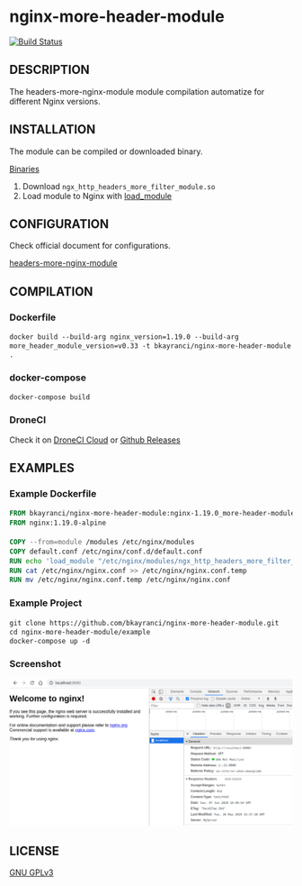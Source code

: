 # nginx-more-header-module
[![Build Status](https://cloud.drone.io/api/badges/bkayranci/nginx-more-header-module/status.svg)](https://cloud.drone.io/bkayranci/nginx-more-header-module)

## DESCRIPTION
The headers-more-nginx-module module compilation automatize for different Nginx versions.


## INSTALLATION
The module can be compiled or downloaded binary.

[Binaries](https://github.com/bkayranci/nginx-more-header-module/releases)

1. Download `ngx_http_headers_more_filter_module.so`
2. Load module to Nginx with [load_module](https://nginx.org/en/docs/ngx_core_module.html#load_module)


## CONFIGURATION
Check official document for configurations.

[headers-more-nginx-module](https://github.com/openresty/headers-more-nginx-module)


## COMPILATION

### Dockerfile
```shell
docker build --build-arg nginx_version=1.19.0 --build-arg more_header_module_version=v0.33 -t bkayranci/nginx-more-header-module .
```

### docker-compose
```shell
docker-compose build
```

### DroneCI
Check it on [DroneCI Cloud](https://cloud.drone.io/bkayranci/nginx-more-header-module) or [Github Releases](https://github.com/bkayranci/nginx-more-header-module/releases)


## EXAMPLES

### Example Dockerfile
```dockerfile
FROM bkayranci/nginx-more-header-module:nginx-1.19.0_more-header-module-v0.33 AS module
FROM nginx:1.19.0-alpine

COPY --from=module /modules /etc/nginx/modules
COPY default.conf /etc/nginx/conf.d/default.conf
RUN echo 'load_module "/etc/nginx/modules/ngx_http_headers_more_filter_module.so";' > /etc/nginx/nginx.conf.temp
RUN cat /etc/nginx/nginx.conf >> /etc/nginx/nginx.conf.temp
RUN mv /etc/nginx/nginx.conf.temp /etc/nginx/nginx.conf
```

### Example Project
```shell
git clone https://github.com/bkayranci/nginx-more-header-module.git
cd nginx-more-header-module/example
docker-compose up -d
```

### Screenshot
![screenshoot](./example/screenshot.png)


## LICENSE
[GNU GPLv3](./LICENSE)
